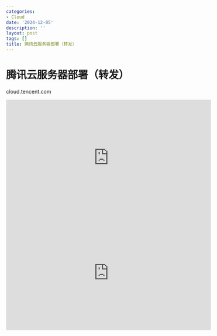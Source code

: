 ```yaml
---
categories:
- Cloud
date: '2024-12-05'
description: ''
layout: post
tags: []
title: 腾讯云服务器部署（转发）
---
```


# 腾讯云服务器部署（转发）



cloud.tencent.com



<iframe width="560" height="315" src="https://www.youtube.com/embed/1wC-GkPwW1M?si=ik_-ITJncol5w2xd" title="YouTube video player" frameborder="0" allow="accelerometer; autoplay; clipboard-write; encrypted-media; gyroscope; picture-in-picture; web-share" referrerpolicy="strict-origin-when-cross-origin" allowfullscreen></iframe>




<iframe width="560" height="315" src="https://www.youtube.com/embed/K4hAIH3h1q0?si=TYrvAbmLL_Khrpk0" title="YouTube video player" frameborder="0" allow="accelerometer; autoplay; clipboard-write; encrypted-media; gyroscope; picture-in-picture; web-share" referrerpolicy="strict-origin-when-cross-origin" allowfullscreen></iframe>
